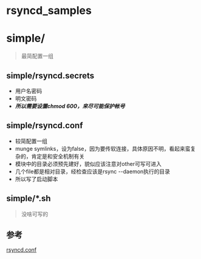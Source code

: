 rsyncd_samples
==============

# simple/

> 最简配置一组

## simple/rsyncd.secrets

* 用户名密码
* 明文密码
* _**所以需要设置chmod 600，来尽可能保护帐号**_

## simple/rsyncd.conf

* 较简配置一组
* munge symlinks，设为false，因为要传软连接，具体原因不明，看起来蛮复杂的，肯定是和安全机制有关
* 模块中的目录必须预先建好，貌似应该注意对other可写可进入
* 几个file都是相对目录，经检查应该是rsync --daemon执行的目录
* 所以写了启动脚本

## simple/*.sh

> 没啥可写的

## 参考
[rsyncd.conf](http://www.real-world-systems.com/docs/rsyncd.conf.1.html)